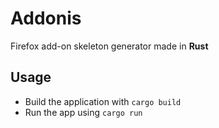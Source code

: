 # Addonis
Firefox add-on skeleton generator made in **Rust**

## Usage

* Build the application with `cargo build`
* Run the app using `cargo run`
